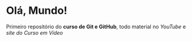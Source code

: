 # Olá, Mundo!
 Primeiro repositório do **curso de Git e GitHub**, todo material no *YouTube* e *site do Curso em Vídeo*